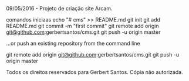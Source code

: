 09/05/2016 - Projeto de criação site Arcam.

comandos iniciaas
echo "# cms" >> README.md
git init
git add README.md
git commit -m "first commit"
git remote add origin git@github.com:gerbertsantos/cms.git
git push -u origin master

…or push an existing repository from the command line

git remote add origin git@github.com:gerbertsantos/cms.git
git push -u origin master


Todos os direitos reservados para Gerbert Santos.
Cópia não autorizada.